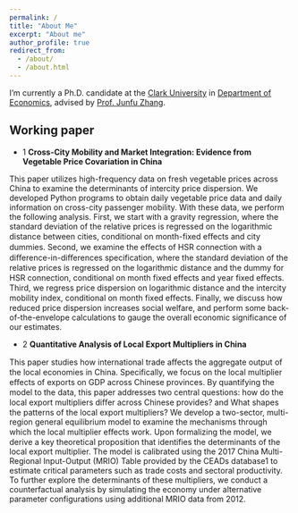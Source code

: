 ```yaml
---
permalink: /
title: "About Me"
excerpt: "About me"
author_profile: true
redirect_from: 
  - /about/
  - /about.html
---
```


I’m currently a Ph.D. candidate at the [Clark University](https://www.clarku.edu/) in [Department of Economics](https://www.clarku.edu/departments/economics/), advised by [Prof. Junfu Zhang](https://wordpress.clarku.edu/juzhang/).


Working paper
----
- 1 **Cross-City Mobility and Market Integration: Evidence from Vegetable Price Covariation in
China**

This paper utilizes high-frequency data on fresh vegetable prices across China to
examine the determinants of intercity price dispersion. We developed Python programs to obtain daily vegetable price data and daily information on cross-city passenger mobility. With these data, we perform the following analysis. First, we start with a gravity regression, where the standard deviation of the relative prices is regressed on the logarithmic distance between cities, conditional on month-fixed eﬀects and city dummies. Second, we examine the eﬀects of HSR connection with a diﬀerence-in-diﬀerences specification, where the standard deviation of the relative prices is regressed on the logarithmic distance and the dummy for HSR connection, conditional on month fixed eﬀects and year fixed eﬀects. Third, we regress price dispersion on logarithmic distance and the intercity mobility index, conditional on month fixed eﬀects. Finally, we discuss how reduced price dispersion increases social welfare, and perform some back-of-the-envelope calculations to gauge the overall economic significance of our estimates.


- 2 **Quantitative Analysis of Local Export Multipliers in China**

This paper studies how international trade aﬀects the aggregate output of the local economies in China.
Specifically, we focus on the local multiplier eﬀects of exports on GDP across Chinese provinces. By quantifying the model to the data, this paper addresses two central questions: how do the local export multipliers diﬀer across Chinese provides? and What shapes the patterns of the local export multipliers?
We develop a two-sector, multi-region general equilibrium model to examine the mechanisms through
which the local multiplier eﬀects work. Upon formalizing the model, we derive a key theoretical proposition that identifies the determinants of the local export multiplier. The model is calibrated using the 2017 China Multi-Regional Input-Output (MRIO) Table provided by the CEADs database1 to estimate critical parameters such as trade costs and sectoral productivity. To further explore the determinants of these multipliers, we conduct a counterfactual analysis by simulating the economy under alternative parameter configurations using additional MRIO data from 2012. 

